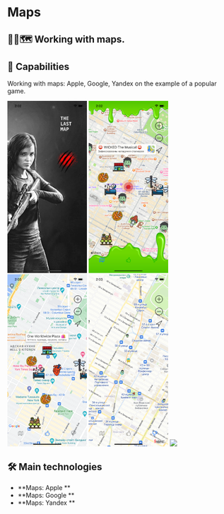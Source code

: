 # Maps

## 🧟‍♂️🗺️ Working with maps. 

## 🚀 Capabilities
<p> Working with maps: Apple, Google, Yandex on the example of a popular game. </p>

<p>

 <img style="width: 180px;" src="https://github.com/NovikovaOlga/Maps/blob/main/screens/screen1.png">
 <img style="width: 180px;" src="https://github.com/NovikovaOlga/Maps/blob/main/screens/screen2.png">
 <img style="width: 180px;" src="https://github.com/NovikovaOlga/Maps/blob/main/screens/screen3.png">
 <img style="width: 180px;" src="https://github.com/NovikovaOlga/Maps/blob/main/screens/screen4.png">
 <img style="width: 180px;" src="https://github.com/NovikovaOlga/Maps/blob/main/screens/Demo.gif">
 <p>

## 🛠️ Main technologies
 - **Maps: Apple **
 - **Maps: Google **
 - **Maps: Yandex **
